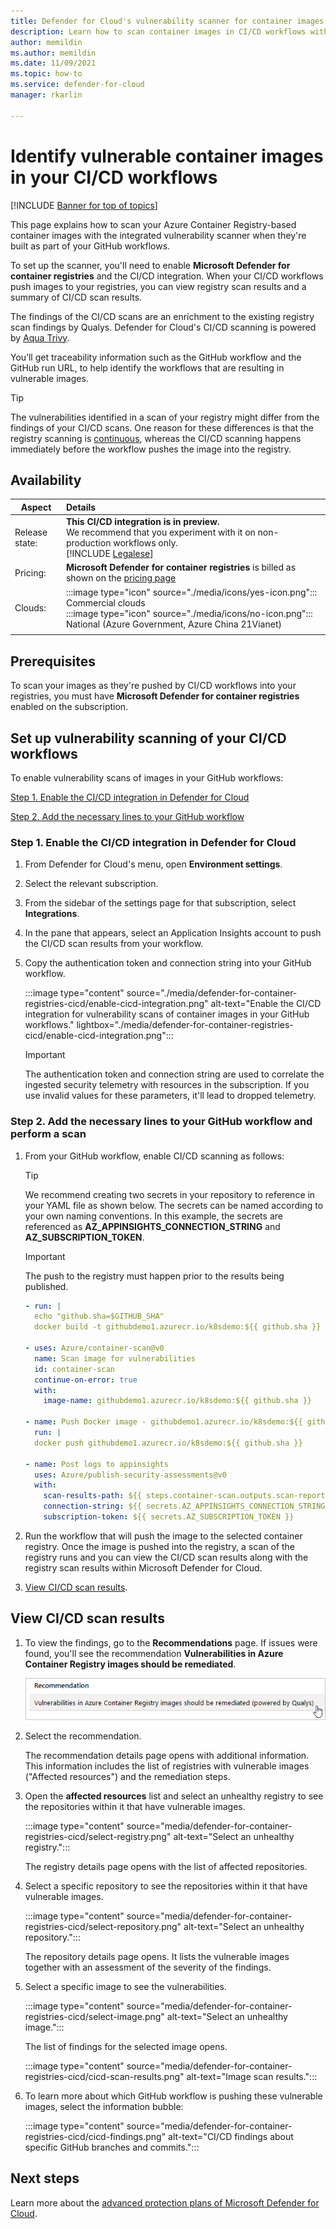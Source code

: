 ```yaml
---
title: Defender for Cloud's vulnerability scanner for container images in CI/CD workflows
description: Learn how to scan container images in CI/CD workflows with Microsoft Defender for container registries 
author: memildin
ms.author: memildin
ms.date: 11/09/2021
ms.topic: how-to
ms.service: defender-for-cloud
manager: rkarlin

---
```


# Identify vulnerable container images in your CI/CD workflows

[!INCLUDE [Banner for top of topics](./includes/banner.md)]

This page explains how to scan your Azure Container Registry-based container images with the integrated vulnerability scanner when they're built as part of your GitHub workflows.

To set up the scanner, you'll need to enable **Microsoft Defender for container registries** and the CI/CD integration. When your CI/CD workflows push images to your registries, you can view registry scan results and a summary of CI/CD scan results.

The findings of the CI/CD scans are an enrichment to the existing registry scan findings by Qualys. Defender for Cloud's CI/CD scanning is powered by [Aqua Trivy](https://github.com/aquasecurity/trivy).

You’ll get traceability information such as the GitHub workflow and the GitHub run URL, to help identify the workflows that are resulting in vulnerable images.

> [!TIP]
> The vulnerabilities identified in a scan of your registry might differ from the findings of your CI/CD scans. One reason for these  differences is that the registry scanning is [continuous](defender-for-container-registries-introduction.md#when-are-images-scanned), whereas the CI/CD scanning happens immediately before the workflow pushes the image into the registry.

## Availability

|Aspect|Details|
|----|:----|
|Release state:| **This CI/CD integration is in preview.**<br>We recommend that you experiment with it on non-production workflows only.<br>[!INCLUDE [Legalese](../../includes/security-center-preview-legal-text.md)]|
|Pricing:|**Microsoft Defender for container registries** is billed as shown on the [pricing page](https://azure.microsoft.com/pricing/details/security-center/)|
|Clouds:|:::image type="icon" source="./media/icons/yes-icon.png"::: Commercial clouds<br>:::image type="icon" source="./media/icons/no-icon.png"::: National (Azure Government, Azure China 21Vianet)|
|||

## Prerequisites

To scan your images as they're pushed by CI/CD workflows into your registries, you must have **Microsoft Defender for container registries** enabled on the subscription.

## Set up vulnerability scanning of your CI/CD workflows

To enable vulnerability scans of images in your GitHub workflows:

[Step 1. Enable the CI/CD integration in Defender for Cloud](#step-1-enable-the-cicd-integration-in-defender-for-cloud)

[Step 2. Add the necessary lines to your GitHub workflow](#step-2-add-the-necessary-lines-to-your-github-workflow-and-perform-a-scan)

### Step 1. Enable the CI/CD integration in Defender for Cloud

1. From Defender for Cloud's menu, open **Environment settings**.
1. Select the relevant subscription.
1. From the sidebar of the settings page for that subscription, select **Integrations**.
1. In the pane that appears, select an Application Insights account to push the CI/CD scan results from your workflow.
1. Copy the authentication token and connection string into your GitHub workflow.

    :::image type="content" source="./media/defender-for-container-registries-cicd/enable-cicd-integration.png" alt-text="Enable the CI/CD integration for vulnerability scans of container images in your GitHub workflows." lightbox="./media/defender-for-container-registries-cicd/enable-cicd-integration.png":::

    > [!IMPORTANT]
    > The authentication token and connection string are used to correlate the ingested security telemetry with resources in the subscription. If you use invalid values for these parameters, it'll lead to dropped telemetry.

### Step 2. Add the necessary lines to your GitHub workflow and perform a scan

1. From your GitHub workflow, enable CI/CD scanning as follows:

    > [!TIP]
    > We recommend creating two secrets in your repository to reference in your YAML file as shown below. The secrets can be named according to your own naming conventions. In this example, the secrets are referenced as **AZ_APPINSIGHTS_CONNECTION_STRING** and **AZ_SUBSCRIPTION_TOKEN**.

    > [!IMPORTANT]
    >  The push to the registry must happen prior to the results being published.

    ```yml
    - run: |
      echo "github.sha=$GITHUB_SHA"
      docker build -t githubdemo1.azurecr.io/k8sdemo:${{ github.sha }}
    
    - uses: Azure/container-scan@v0 
      name: Scan image for vulnerabilities
      id: container-scan
      continue-on-error: true
      with:
        image-name: githubdemo1.azurecr.io/k8sdemo:${{ github.sha }} 
    
    - name: Push Docker image - githubdemo1.azurecr.io/k8sdemo:${{ github.sha }}
      run: |
      docker push githubdemo1.azurecr.io/k8sdemo:${{ github.sha }}
    
    - name: Post logs to appinsights
      uses: Azure/publish-security-assessments@v0
      with: 
        scan-results-path: ${{ steps.container-scan.outputs.scan-report-path }}
        connection-string: ${{ secrets.AZ_APPINSIGHTS_CONNECTION_STRING }}
        subscription-token: ${{ secrets.AZ_SUBSCRIPTION_TOKEN }} 
    ```

1. Run the workflow that will push the image to the selected container registry. Once the image is pushed into the registry, a scan of the registry runs and you can view the CI/CD scan results along with the registry scan results within Microsoft Defender for Cloud.

1. [View CI/CD scan results](#view-cicd-scan-results).

## View CI/CD scan results

1. To view the findings, go to the **Recommendations** page. If issues were found, you'll see the recommendation **Vulnerabilities in Azure Container Registry images should be remediated**.

    ![Recommendation to remediate issues .](media/monitor-container-security/acr-finding.png)

1. Select the recommendation.

    The recommendation details page opens with additional information. This information includes the list of registries with vulnerable images ("Affected resources") and the remediation steps.

1. Open the **affected resources** list and select an unhealthy registry to see the repositories within it that have vulnerable images.

    :::image type="content" source="media/defender-for-container-registries-cicd/select-registry.png" alt-text="Select an unhealthy registry.":::

    The registry details page opens with the list of affected repositories.

1. Select a specific repository to see the repositories within it that have vulnerable images.

    :::image type="content" source="media/defender-for-container-registries-cicd/select-repository.png" alt-text="Select an unhealthy repository.":::

    The repository details page opens. It lists the vulnerable images together with an assessment of the severity of the findings.

1. Select a specific image to see the vulnerabilities.

    :::image type="content" source="media/defender-for-container-registries-cicd/select-image.png" alt-text="Select an unhealthy image.":::

    The list of findings for the selected image opens.

    :::image type="content" source="media/defender-for-container-registries-cicd/cicd-scan-results.png" alt-text="Image scan results.":::

1. To learn more about which GitHub workflow is pushing these vulnerable images, select the information bubble:

    :::image type="content" source="media/defender-for-container-registries-cicd/cicd-findings.png" alt-text="CI/CD findings about specific GitHub branches and commits.":::

## Next steps

Learn more about the [advanced protection plans of Microsoft Defender for Cloud](defender-for-cloud-introduction.md).
